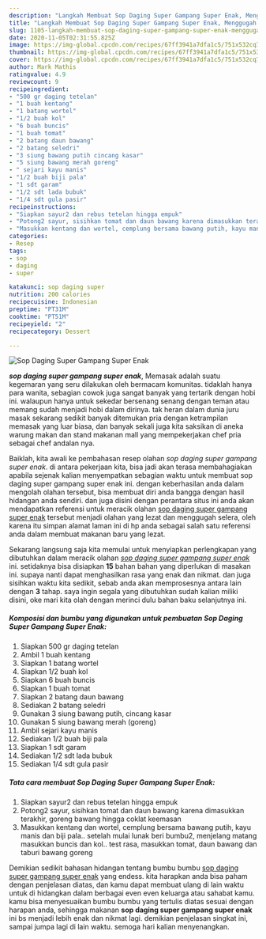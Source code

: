 ```yaml
---
description: "Langkah Membuat Sop Daging Super Gampang Super Enak, Menggugah Selera"
title: "Langkah Membuat Sop Daging Super Gampang Super Enak, Menggugah Selera"
slug: 1105-langkah-membuat-sop-daging-super-gampang-super-enak-menggugah-selera
date: 2020-11-05T02:31:55.825Z
image: https://img-global.cpcdn.com/recipes/67ff3941a7dfa1c5/751x532cq70/sop-daging-super-gampang-super-enak-foto-resep-utama.jpg
thumbnail: https://img-global.cpcdn.com/recipes/67ff3941a7dfa1c5/751x532cq70/sop-daging-super-gampang-super-enak-foto-resep-utama.jpg
cover: https://img-global.cpcdn.com/recipes/67ff3941a7dfa1c5/751x532cq70/sop-daging-super-gampang-super-enak-foto-resep-utama.jpg
author: Mark Mathis
ratingvalue: 4.9
reviewcount: 9
recipeingredient:
- "500 gr daging tetelan"
- "1 buah kentang"
- "1 batang wortel"
- "1/2 buah kol"
- "6 buah buncis"
- "1 buah tomat"
- "2 batang daun bawang"
- "2 batang seledri"
- "3 siung bawang putih cincang kasar"
- "5 siung bawang merah goreng"
- " sejari kayu manis"
- "1/2 buah biji pala"
- "1 sdt garam"
- "1/2 sdt lada bubuk"
- "1/4 sdt gula pasir"
recipeinstructions:
- "Siapkan sayur2 dan rebus tetelan hingga empuk"
- "Potong2 sayur, sisihkan tomat dan daun bawang karena dimasukkan terakhir, goreng bawang hingga coklat keemasan"
- "Masukkan kentang dan wortel, cemplung bersama bawang putih, kayu manis dan biji pala.. setelah mulai lunak beri bumbu2, menjelang matang masukkan buncis dan kol.. test rasa, masukkan tomat, daun bawang dan taburi bawang goreng"
categories:
- Resep
tags:
- sop
- daging
- super

katakunci: sop daging super 
nutrition: 200 calories
recipecuisine: Indonesian
preptime: "PT31M"
cooktime: "PT51M"
recipeyield: "2"
recipecategory: Dessert

---
```



![Sop Daging Super Gampang Super Enak](https://img-global.cpcdn.com/recipes/67ff3941a7dfa1c5/751x532cq70/sop-daging-super-gampang-super-enak-foto-resep-utama.jpg)

<b><i>sop daging super gampang super enak</i></b>, Memasak adalah suatu kegemaran yang seru dilakukan oleh bermacam komunitas. tidaklah hanya para wanita, sebagian cowok juga sangat banyak yang tertarik dengan hobi ini. walaupun hanya untuk sekedar bersenang senang dengan teman atau memang sudah menjadi hobi dalam dirinya. tak heran dalam dunia juru masak sekarang sedikit banyak ditemukan pria dengan ketrampilan memasak yang luar biasa, dan banyak sekali juga kita saksikan di aneka warung makan dan stand makanan mall yang mempekerjakan chef pria sebagai chef andalan nya.

Baiklah, kita awali ke pembahasan resep olahan <i>sop daging super gampang super enak</i>. di antara pekerjaan kita, bisa jadi akan terasa membahagiakan apabila sejenak kalian menyempatkan sebagian waktu untuk membuat sop daging super gampang super enak ini. dengan keberhasilan anda dalam mengolah olahan tersebut, bisa membuat diri anda bangga dengan hasil hidangan anda sendiri. dan juga disini dengan perantara situs ini anda akan mendapatkan referensi untuk meracik olahan <u>sop daging super gampang super enak</u> tersebut menjadi olahan yang lezat dan menggugah selera, oleh karena itu simpan alamat laman ini di hp anda sebagai salah satu referensi anda dalam membuat makanan baru yang lezat.




Sekarang langsung saja kita memulai untuk menyiapkan perlengkapan yang dibutuhkan dalam meracik olahan <u><i>sop daging super gampang super enak</i></u> ini. setidaknya bisa disiapkan <b>15</b> bahan bahan yang diperlukan di masakan ini. supaya nanti dapat menghasilkan rasa yang enak dan nikmat. dan juga sisihkan waktu kita sedikit, sebab anda akan memprosesnya antara lain dengan <b>3</b> tahap. saya ingin segala yang dibutuhkan sudah kalian miliki disini, oke mari kita olah dengan merinci dulu bahan baku selanjutnya ini.

<!--inarticleads1-->

##### Komposisi dan bumbu yang digunakan untuk pembuatan Sop Daging Super Gampang Super Enak:

1. Siapkan 500 gr daging tetelan
1. Ambil 1 buah kentang
1. Siapkan 1 batang wortel
1. Siapkan 1/2 buah kol
1. Siapkan 6 buah buncis
1. Siapkan 1 buah tomat
1. Siapkan 2 batang daun bawang
1. Sediakan 2 batang seledri
1. Gunakan 3 siung bawang putih, cincang kasar
1. Gunakan 5 siung bawang merah (goreng)
1. Ambil  sejari kayu manis
1. Sediakan 1/2 buah biji pala
1. Siapkan 1 sdt garam
1. Sediakan 1/2 sdt lada bubuk
1. Sediakan 1/4 sdt gula pasir




<!--inarticleads2-->

##### Tata cara membuat Sop Daging Super Gampang Super Enak:

1. Siapkan sayur2 dan rebus tetelan hingga empuk
1. Potong2 sayur, sisihkan tomat dan daun bawang karena dimasukkan terakhir, goreng bawang hingga coklat keemasan
1. Masukkan kentang dan wortel, cemplung bersama bawang putih, kayu manis dan biji pala.. setelah mulai lunak beri bumbu2, menjelang matang masukkan buncis dan kol.. test rasa, masukkan tomat, daun bawang dan taburi bawang goreng




Demikian sedikit bahasan hidangan tentang bumbu bumbu <u>sop daging super gampang super enak</u> yang endess. kita harapkan anda bisa paham dengan penjelasan diatas, dan kamu dapat membuat ulang di lain waktu untuk di hidangkan dalam berbagai even even keluarga atau sahabat kamu. kamu bisa menyesuaikan bumbu bumbu yang tertulis diatas sesuai dengan harapan anda, sehingga makanan <b>sop daging super gampang super enak</b> ini bs menjadi lebih enak dan nikmat lagi. demikian penjelasan singkat ini, sampai jumpa lagi di lain waktu. semoga hari kalian menyenangkan.
